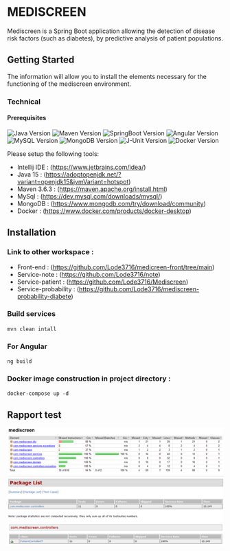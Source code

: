 # MEDISCREEN 
Mediscreen is a Spring Boot application allowing the detection of disease risk factors (such as diabetes),
by predictive analysis of patient populations. 

## Getting Started

The information will allow you to install the elements necessary for the functioning of the mediscreen environment. 

### Technical

#### Prerequisites
![Java Version](https://img.shields.io/badge/Java-15.x-red)
![Maven Version](https://img.shields.io/badge/Maven-3.6.3-blue)
![SpringBoot Version](https://img.shields.io/badge/Spring%20Boot-2.4.4-brightgreen)
![Angular Version](https://img.shields.io/badge/Angular-11.2-red)
![MySQL Version](https://img.shields.io/badge/MySQL-8.x-cyan)
![MongoDB Version](https://img.shields.io/badge/MongoDB-4.x-green)
![J-Unit Version](https://img.shields.io/badge/JUnit-5.7.0-orange)
![Docker Version](https://img.shields.io/badge/Docker-20.10.2-cyan)

Please setup the following tools: 

* Intellij IDE : (https://www.jetbrains.com/idea/) 
* Java 15 : (https://adoptopenjdk.net/?variant=openjdk15&jvmVariant=hotspot) 
* Maven 3.6.3 : (https://maven.apache.org/install.html) 
* MySql : (https://dev.mysql.com/downloads/mysql/)
* MongoDB : (https://www.mongodb.com/try/download/community)
* Docker  : (https://www.docker.com/products/docker-desktop)

## Installation

### Link to other workspace :
 
* Front-end : (https://github.com/Lode3716/medicreen-front/tree/main)
* Service-note : (https://github.com/Lode3716/note)
* Service-patient : (https://github.com/Lode3716/Mediscreen)
* Service-probability : (https://github.com/Lode3716/mediscreen-probability-diabete)

### Build services
~~~
mvn clean intall
~~~
### For Angular
~~~
ng build
~~~
### Docker image construction in project directory :
~~~
docker-compose up -d
~~~
## Rapport test

![alt text](test_patient.png)
![alt text](rapport_patient.png)


